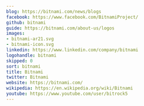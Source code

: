 ```yaml
---
blog: https://bitnami.com/news/blogs
facebook: https://www.facebook.com/BitnamiProject/
github: bitnami
guide: https://bitnami.com/about-us/logos
images:
- bitnami-ar21.svg
- bitnami-icon.svg
linkedin: https://www.linkedin.com/company/bitnami
logohandle: bitnami
skipped: 0
sort: bitnami
title: Bitnami
twitter: Bitnami
website: https://bitnami.com/
wikipedia: https://en.wikipedia.org/wiki/Bitnami
youtube: https://www.youtube.com/user/bitrock5
---
```


